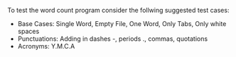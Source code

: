 To test the word count program consider the follwing suggested test cases:
* Base Cases: Single Word, Empty File, One Word, Only Tabs, Only white spaces
* Punctuations: Adding in dashes -, periods ., commas, quotations
* Acronyms: Y.M.C.A
